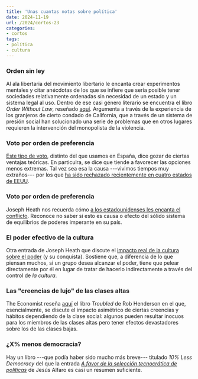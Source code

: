 ```yaml
---
title: 'Unas cuantas notas sobre política'
date: 2024-11-19
url: /2024/cortos-23
categories:
- cortos
tags:
- política
- cultura
---
```


### Orden sin ley

Al ala libertaria del movimiento libertario le encanta crear experimentos mentales y citar anécdotas de los que se infiere que sería posible tener sociedades relativamente ordenadas sin necesidad de un estado y un sistema legal al uso. Dentro de ese casi género literario se encuentra el libro _Order Without Law_, reseñado [aquí](https://www.astralcodexten.com/p/your-book-review-order-without-law). Argumenta a través de la experiencia de los granjeros de cierto condado de California, que a través de un sistema de presión social han solucionado una serie de problemas que en otros lugares requieren la intervención del monopolista de la violencia.

### Voto por orden de preferencia

[Este tipo de voto](https://es.wikipedia.org/wiki/Voto_por_orden_de_preferencia), distinto del que usamos en España, dice gozar de ciertas ventajas teóricas. En particulra, se dice que tiende a favorecer las opciones menos extremas. Tal vez sea esa la causa ---vivimos tiempos muy extraños--- por los que [ha sido rechazado recientemente en cuatro estados de EEUU](https://www.washingtonpost.com/nation/2024/11/06/ranked-choice-voting/).

### Voto por orden de preferencia

Joseph Heath nos recuerda cómo [a los estadounidenses les encanta el conflicto](https://josephheath.substack.com/p/americans-enjoy-conflict). Reconoce no saber si esto es causa o efecto del sólido sistema de equilibrios de poderes imperante en su país.

### El poder efectivo de la cultura

Otra entrada de Joseph Heath que discute el [impacto real de la cultura sobre el poder](https://josephheath.substack.com/p/how-steve-bannon-baited-the-american) (y su conquista). Sostiene que, a diferencia de lo que piensan muchos, si un grupo desea alcanzar el poder, tiene que pelear directamente por él en lugar de tratar de hacerlo indirectamente a través del control de _la cultura_.

### Las "creencias de lujo" de las clases altas

The Economist reseña
[aquí](https://www.economist.com/culture/2024/03/21/a-new-book-rebukes-the-luxury-beliefs-of-americas-upper-class)
el libro _Troubled_ de Rob Henderson en el que, esencialmente, se discute el impacto asimétrico de ciertas creencias y hábitos dependiendo de la clase social: algunos pueden resultar inocuos para los miembros de las clases altas pero tener efectos devastadores sobre los de las clases bajas.

### ¿X% menos democracia?

Hay un libro ---que podía haber sido mucho más breve--- titulado _10% Less Democracy_ del que la entrada [_A favor de la selección tecnocrática de políticas_](https://derechomercantilespana.blogspot.com/2024/11/cuando-la-democracia-las-votaciones.html) de Jesús Alfaro es casi un resumen suficiente.